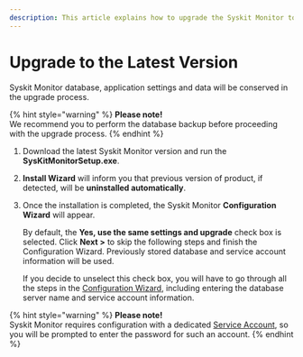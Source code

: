 ```yaml
---
description: This article explains how to upgrade the Syskit Monitor to the latest major version.
---
```


# Upgrade to the Latest Version

Syskit Monitor database, application settings and data will be conserved in the upgrade process.

{% hint style="warning" %}
**Please note!**  
We recommend you to perform the database backup before proceeding with the upgrade process.
{% endhint %}

1. Download the latest Syskit Monitor version and run the **SysKitMonitorSetup.exe**.
2. **Install Wizard** will inform you that previous version of product, if detected, will be **uninstalled automatically**.
3. Once the installation is completed, the Syskit Monitor **Configuration Wizard** will appear.

   By default, the **Yes, use the same settings and upgrade** check box is selected. Click **Next &gt;** to skip the following steps and finish the Configuration Wizard. Previously stored database and service account information will be used.

   If you decide to unselect this check box, you will have to go through all the steps in the [Configuration Wizard](configuration-wizard/configure-monitor.md), including entering the database server name and service account information.

{% hint style="warning" %}
**Please note!**  
Syskit Monitor requires configuration with a dedicated [Service Account](../requirements/user-permission-requirements.md), so you will be prompted to enter the password for such an account.
{% endhint %}

